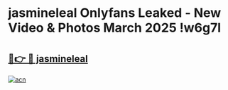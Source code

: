 # jasmineleal Onlyfans Leaked - New Video & Photos March 2025 !w6g7l

# <h2><a href="https://nffu5s.iuczelnia.edu.pl?title=jasmineleal&ref=w6g7l">🔗👉 🔴 jasmineleal</a></h2>

[![acn](https://github.com/user-attachments/assets/0f9c940e-d8b0-45ae-aac7-cd30a18b3e1c)](https://nffu5s.iuczelnia.edu.pl?title=jasmineleal&ref=w6g7l)

